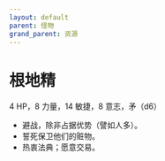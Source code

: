 ```yaml
---
layout: default
parent: 怪物
grand_parent: 资源
---
```


# 根地精

4 HP，8 力量，14 敏捷，8 意志，矛（d6）

- 避战，除非占据优势（譬如人多）。
- 誓死保卫他们的赃物。
- 热衷法典；愿意交易。
